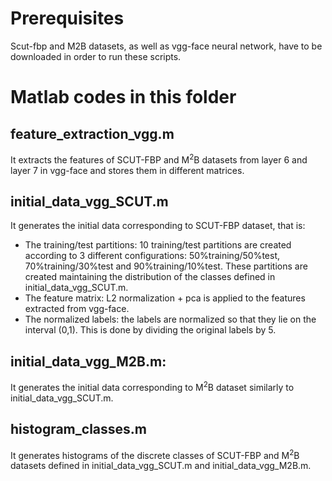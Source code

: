 # Prerequisites

Scut-fbp and M2B datasets, as well as vgg-face neural network, have to be downloaded in order to run these scripts.


# Matlab codes in this folder

## feature_extraction_vgg.m 

It extracts the features of SCUT-FBP and M<sup>2</sup>B datasets from layer 6 and layer 7 in vgg-face and stores them in different matrices.


## initial_data_vgg_SCUT.m 

It generates the initial data corresponding to SCUT-FBP dataset, that is: 
* The training/test partitions: 10 training/test partitions are created according to 3 different configurations: 50%training/50%test, 70%training/30%test and 90%training/10%test. These partitions are created maintaining the distribution of the classes defined in initial_data_vgg_SCUT.m.
* The feature matrix: L2 normalization + pca is applied to the features extracted from vgg-face.
* The normalized labels: the labels are normalized so that they lie on the interval (0,1). This is done by dividing the original labels by 5.

## initial_data_vgg_M2B.m: 

It generates the initial data corresponding to M<sup>2</sup>B dataset similarly to initial_data_vgg_SCUT.m.


## histogram_classes.m 

It generates histograms of the discrete classes of SCUT-FBP and M<sup>2</sup>B datasets defined in initial_data_vgg_SCUT.m and initial_data_vgg_M2B.m.
